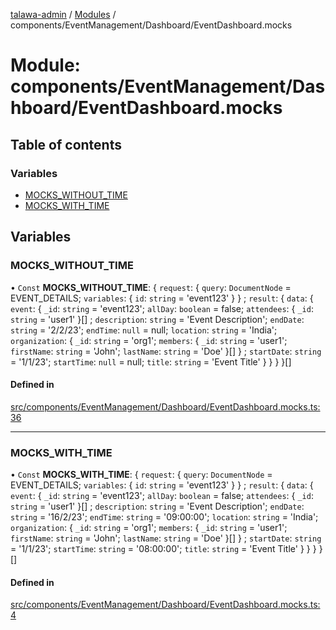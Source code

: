 [talawa-admin](../README.md) / [Modules](../modules.md) / components/EventManagement/Dashboard/EventDashboard.mocks

# Module: components/EventManagement/Dashboard/EventDashboard.mocks

## Table of contents

### Variables

- [MOCKS\_WITHOUT\_TIME](components_EventManagement_Dashboard_EventDashboard_mocks.md#mocks_without_time)
- [MOCKS\_WITH\_TIME](components_EventManagement_Dashboard_EventDashboard_mocks.md#mocks_with_time)

## Variables

### MOCKS\_WITHOUT\_TIME

• `Const` **MOCKS\_WITHOUT\_TIME**: \{ `request`: \{ `query`: `DocumentNode` = EVENT\_DETAILS; `variables`: \{ `id`: `string` = 'event123' \}  \} ; `result`: \{ `data`: \{ `event`: \{ `_id`: `string` = 'event123'; `allDay`: `boolean` = false; `attendees`: \{ `_id`: `string` = 'user1' \}[] ; `description`: `string` = 'Event Description'; `endDate`: `string` = '2/2/23'; `endTime`: ``null`` = null; `location`: `string` = 'India'; `organization`: \{ `_id`: `string` = 'org1'; `members`: \{ `_id`: `string` = 'user1'; `firstName`: `string` = 'John'; `lastName`: `string` = 'Doe' \}[]  \} ; `startDate`: `string` = '1/1/23'; `startTime`: ``null`` = null; `title`: `string` = 'Event Title' \}  \}  \}  \}[]

#### Defined in

[src/components/EventManagement/Dashboard/EventDashboard.mocks.ts:36](https://github.com/NamitBhutani/talawa-admin/blob/d923b65/src/components/EventManagement/Dashboard/EventDashboard.mocks.ts#L36)

___

### MOCKS\_WITH\_TIME

• `Const` **MOCKS\_WITH\_TIME**: \{ `request`: \{ `query`: `DocumentNode` = EVENT\_DETAILS; `variables`: \{ `id`: `string` = 'event123' \}  \} ; `result`: \{ `data`: \{ `event`: \{ `_id`: `string` = 'event123'; `allDay`: `boolean` = false; `attendees`: \{ `_id`: `string` = 'user1' \}[] ; `description`: `string` = 'Event Description'; `endDate`: `string` = '16/2/23'; `endTime`: `string` = '09:00:00'; `location`: `string` = 'India'; `organization`: \{ `_id`: `string` = 'org1'; `members`: \{ `_id`: `string` = 'user1'; `firstName`: `string` = 'John'; `lastName`: `string` = 'Doe' \}[]  \} ; `startDate`: `string` = '1/1/23'; `startTime`: `string` = '08:00:00'; `title`: `string` = 'Event Title' \}  \}  \}  \}[]

#### Defined in

[src/components/EventManagement/Dashboard/EventDashboard.mocks.ts:4](https://github.com/NamitBhutani/talawa-admin/blob/d923b65/src/components/EventManagement/Dashboard/EventDashboard.mocks.ts#L4)
